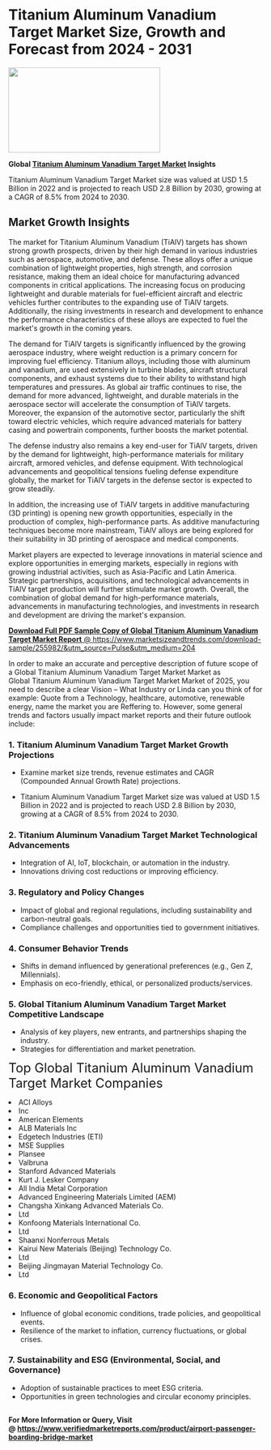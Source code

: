 <H1>Titanium Aluminum Vanadium Target Market Size, Growth and Forecast from 2024 - 2031</H1><img class="aligncenter size-medium wp-image-584254" src="https://thirdeyenews.in/wp-content/uploads/2024/09/Global-Market-Research-300x168.jpeg" alt="" width="300" height="168" /><p><strong>Global&nbsp;<a href="https://www.marketsizeandtrends.com/download-sample/255982/&amp;utm_source=Pulse&amp;utm_medium=204">Titanium Aluminum Vanadium Target Market</a> Insights</strong></p><p>Titanium Aluminum Vanadium Target Market size was valued at USD 1.5 Billion in 2022 and is projected to reach USD 2.8 Billion by 2030, growing at a CAGR of 8.5% from 2024 to 2030.</p><p><h2>Market Growth Insights</h2> <p>The market for Titanium Aluminum Vanadium (TiAlV) targets has shown strong growth prospects, driven by their high demand in various industries such as aerospace, automotive, and defense. These alloys offer a unique combination of lightweight properties, high strength, and corrosion resistance, making them an ideal choice for manufacturing advanced components in critical applications. The increasing focus on producing lightweight and durable materials for fuel-efficient aircraft and electric vehicles further contributes to the expanding use of TiAlV targets. Additionally, the rising investments in research and development to enhance the performance characteristics of these alloys are expected to fuel the market's growth in the coming years.</p> <p><a href="#"></a></p> <p>The demand for TiAlV targets is significantly influenced by the growing aerospace industry, where weight reduction is a primary concern for improving fuel efficiency. Titanium alloys, including those with aluminum and vanadium, are used extensively in turbine blades, aircraft structural components, and exhaust systems due to their ability to withstand high temperatures and pressures. As global air traffic continues to rise, the demand for more advanced, lightweight, and durable materials in the aerospace sector will accelerate the consumption of TiAlV targets. Moreover, the expansion of the automotive sector, particularly the shift toward electric vehicles, which require advanced materials for battery casing and powertrain components, further boosts the market potential. <p>The defense industry also remains a key end-user for TiAlV targets, driven by the demand for lightweight, high-performance materials for military aircraft, armored vehicles, and defense equipment. With technological advancements and geopolitical tensions fueling defense expenditure globally, the market for TiAlV targets in the defense sector is expected to grow steadily.</p> <p>In addition, the increasing use of TiAlV targets in additive manufacturing (3D printing) is opening new growth opportunities, especially in the production of complex, high-performance parts. As additive manufacturing techniques become more mainstream, TiAlV alloys are being explored for their suitability in 3D printing of aerospace and medical components.</p> <p>Market players are expected to leverage innovations in material science and explore opportunities in emerging markets, especially in regions with growing industrial activities, such as Asia-Pacific and Latin America. Strategic partnerships, acquisitions, and technological advancements in TiAlV target production will further stimulate market growth. Overall, the combination of global demand for high-performance materials, advancements in manufacturing technologies, and investments in research and development are driving the market's expansion.</p> <p><a href="#"></p><p><span class=""><strong>Download Full PDF Sample Copy of Global Titanium Aluminum Vanadium Target Market Report</strong> @ <a href="https://www.marketsizeandtrends.com/download-sample/255982/&amp;utm_source=Pulse&amp;utm_medium=204" target="_blank">https://www.marketsizeandtrends.com/download-sample/255982/&amp;utm_source=Pulse&amp;utm_medium=204</a></span></p><p>In order to make an accurate and perceptive description of future scope of a Global&nbsp;Titanium Aluminum Vanadium Target Market Market as Global&nbsp;Titanium Aluminum Vanadium Target Market Market of 2025, you need to describe a clear Vision &ndash; What Industry or Linda can you think of for example: Quote from a Technology, healthcare, automotive, renewable energy, name the market you are Reffering to. However, some general trends and factors usually impact market reports and their future outlook include:</p><h3>1.&nbsp;<strong>Titanium Aluminum Vanadium Target Market Growth Projections</strong></h3><ul><li>Examine market size trends, revenue estimates and CAGR (Compounded Annual Growth Rate) projections.</li><li><p>Titanium Aluminum Vanadium Target Market size was valued at USD 1.5 Billion in 2022 and is projected to reach USD 2.8 Billion by 2030, growing at a CAGR of 8.5% from 2024 to 2030.</p></li></ul><h3>2.&nbsp;<strong>Titanium Aluminum Vanadium Target Market Technological Advancements</strong></h3><ul><li>Integration of AI, IoT, blockchain, or automation in the industry.</li><li>Innovations driving cost reductions or improving efficiency.</li></ul><h3>3.&nbsp;<strong>Regulatory and Policy Changes</strong></h3><ul><li>Impact of global and regional regulations, including sustainability and carbon-neutral goals.</li><li>Compliance challenges and opportunities tied to government initiatives.</li></ul><h3>4.&nbsp;<strong>Consumer Behavior Trends</strong></h3><ul><li>Shifts in demand influenced by generational preferences (e.g., Gen Z, Millennials).</li><li>Emphasis on eco-friendly, ethical, or personalized products/services.</li></ul><h3>5.&nbsp;<strong>Global Titanium Aluminum Vanadium Target Market Competitive Landscape</strong></h3><ul><li>Analysis of key players, new entrants, and partnerships shaping the industry.</li><li>Strategies for differentiation and market penetration.</li></ul><p data-pm-slice="1 1 []"><span style="color: inherit; font-family: inherit; font-size: 25px;">Top Global Titanium Aluminum Vanadium Target Market Companies</span></p><div class="" data-test-id=""><p><li>ACI Alloys</li><li> Inc</li><li> American Elements</li><li> ALB Materials Inc</li><li> Edgetech Industries (ETI)</li><li> MSE Supplies</li><li> Plansee</li><li> Valbruna</li><li> Stanford Advanced Materials</li><li> Kurt J. Lesker Company</li><li> All India Metal Corporation</li><li> Advanced Engineering Materials Limited (AEM)</li><li> Changsha Xinkang Advanced Materials Co.</li><li> Ltd</li><li> Konfoong Materials International Co.</li><li> Ltd</li><li> Shaanxi Nonferrous Metals</li><li> Kairui New Materials (Beijing) Technology Co.</li><li> Ltd</li><li> Beijing Jingmayan Material Technology Co.</li><li> Ltd</li></p></div><h3>6.&nbsp;<strong>Economic and Geopolitical Factors</strong></h3><ul><li>Influence of global economic conditions, trade policies, and geopolitical events.</li><li>Resilience of the market to inflation, currency fluctuations, or global crises.</li></ul><h3>7.&nbsp;<strong>Sustainability and ESG (Environmental, Social, and Governance)</strong></h3><ul><li>Adoption of sustainable practices to meet ESG criteria.</li><li>Opportunities in green technologies and circular economy principles.</li></ul><h2><strong style="font-size: 14px;">For More Information or Query, Visit @&nbsp;</strong><a style="background-color: #ffffff; font-size: 14px;" href="https://www.marketsizeandtrends.com/report/titanium-aluminum-vanadium-target-market/" target="_blank">https://www.verifiedmarketreports.com/product/airport-passenger-boarding-bridge-market</a></h2>
